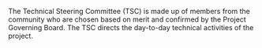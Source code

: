 The Technical Steering Committee (TSC) is made up of members from the community who are chosen based on merit and confirmed by the Project Governing Board. The TSC directs the day-to-day technical activities of the project. 
